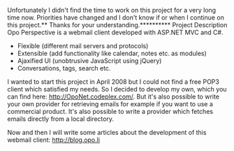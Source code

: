 Unfortunately I didn't find the time to work on this project for a very long time now. Priorities have changed and I don't know if or when I continue on this project.**
Thanks for your understanding.**********
Project Description
Opo Perspective is a webmail client developed with ASP.NET MVC and C#.
- Flexible (different mail servers and protocols)
- Extensible (add functionality like calendar, notes etc. as modules)
- Ajaxified UI (unobtrusive JavaScript using jQuery)
- Conversations, tags, search etc.

I wanted to start this project in April 2008 but I could not find a free POP3 client which satisfied my needs. So I decided to develop my own, which you can find here: http://OpoNet.codeplex.com/. But it's also possible to write your own provider for retrieving emails for example if you want to use a commercial product. It's also possible to write a provider which fetches emails directly from a local directory.

Now and then I will write some articles about the development of this webmail client: http://blog.opo.li
